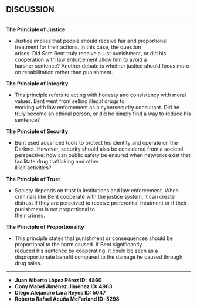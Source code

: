 ## DISCUSSION

--- 
**The Principle of Justice**
- Justice implies that people should receive fair and proportional treatment for their actions. In this case, the question  
arises: Did Sam Bent truly receive a just punishment, or did his cooperation with law enforcement allow him to avoid a  
harsher sentence? Another debate is whether justice should focus more on rehabilitation rather than punishment.

**The Principle of Integrity**
- This principle refers to acting with honesty and consistency with moral values. Bent went from selling illegal drugs to  
working with law enforcement as a cybersecurity consultant. Did he truly become an ethical person, or did he simply find a
way to reduce his sentence?

**The Principle of Security**
- Bent used advanced tools to protect his identity and operate on the Darknet. However, security should also be considered from 
a societal perspective: how can public safety be ensured when networks exist that facilitate drug trafficking and other  
illicit activities?

**The Principle of Trust**
- Society depends on trust in institutions and law enforcement. When criminals like Bent cooperate with the justice system, it
can create distrust if they are perceived to receive preferential treatment or if their punishment is not proportional to  
their crimes. 

**The Principle of Proportionality**
- This principle states that punishment or consequences should be proportional to the harm caused. If Bent significantly  
reduced his sentence by cooperating, it could be seen as a disproportionate benefit compared to the damage he caused through 
drug sales.

---

- **Juan Alberto Lòpez Pèrez  ID: 4860**
- **Cony Mabel Jimènez Jimènez  ID: 4963**
- **Diego Alejandro Lara Reyes  ID: 5047**
- **Roberto Rafael Acuña McFarland  ID: 5298**
